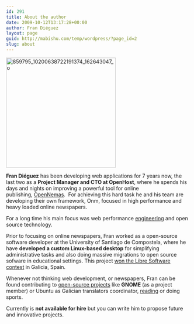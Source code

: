 ```yaml
---
id: 291
title: About the author
date: 2009-10-12T13:17:28+00:00
author: Fran Diéguez
layout: page
guid: http://mabishu.com/temp/wordpress/?page_id=2
slug: about
---
```

<img class="size-medium wp-image-1360 alignright" alt="859795_10200638722191374_162643047_o" src="http://www.mabishu.com/wp-content/uploads/2009/10/859795_10200638722191374_162643047_o-300x300.jpg" width="300" height="300" />

<strong>Fran Diéguez</strong> has been developing web applications for 7 years now, the last two as a <strong>Project Manager and CTO at OpenHost</strong>, where he spends his days and nights on improving a powerful tool for online publishing, <a href="http://www.opennemas.com/">OpenNemas</a>.  For achieving this hard task he and his team are developing their own framework, Onm, focused in high performance and heavy loaded online newspapers.

For a long time his main focus was web performance <a href="https://github.com/frandieguez">engineering</a> and open source technology.

Prior to focusing on online newspapers, Fran worked as a open-source software developer at the University of Santiago de Compostela, where he have <strong>developed a custom Linux-based desktop</strong> for simplifying administrative tasks and also doing massive migrations to open source sofware in educational settings. This project <a href="http://www.mancomun.org/es/no_cache/actualidade/detalledenova/nova/a-osl-da-usc-gana-o-premio-eganet-2009-na-categoria-software-libre/">won the Libre Software contest</a> in Galicia, Spain.

Whenever not thinking web development, or newspapers, Fran can be found contributing to <a href="https://www.ohloh.net/accounts/frandieguez">open-source projects</a> like <strong>GNOME </strong>(as a project member) or Ubuntu as Galician translators coordinator, <a href="https://www.amazon.com/gp/pdp/profile/A362F32UBZHEUR">reading</a> or doing sports.

Currently is <strong>not available for hire</strong> but you can write him to propose future and innovative projects.